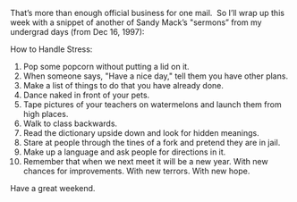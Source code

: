 ---
---

That’s more than enough official business for one mail.  So I’ll wrap up this
week with a snippet of another of Sandy Mack’s "sermons” from my undergrad days
(from Dec 16, 1997):

How to Handle Stress:

1. Pop some popcorn without putting a lid on it.
2. When someone says, "Have a nice day," tell them you have other plans.
3. Make a list of things to do that you have already done.
4. Dance naked in front of your pets.
5. Tape pictures of your teachers on watermelons and launch them from high places.
6. Walk to class backwards.
7. Read the dictionary upside down and look for hidden meanings.
8. Stare at people through the tines of a fork and pretend they are in jail.
9. Make up a language and ask people for directions in it.
10. Remember that when we next meet it will be a new year. With new chances for improvements. With new terrors. With new hope.

Have a great weekend.
